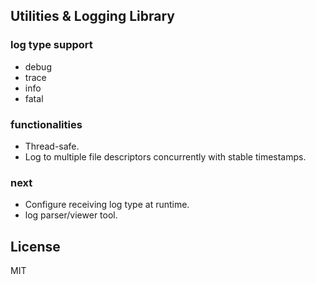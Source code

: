 Utilities & Logging Library
----

### log type support
 - debug
 - trace
 - info
 - fatal

### functionalities
 - Thread-safe.
 - Log to multiple file descriptors concurrently with stable timestamps.

### next
 - Configure receiving log type at runtime.
 - log parser/viewer tool.

License
----
MIT